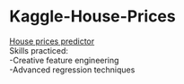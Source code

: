 # Kaggle-House-Prices
[House prices predictor](https://www.kaggle.com/c/house-prices-advanced-regression-techniques)  
Skills practiced:  
-Creative feature engineering  
-Advanced regression techniques  
